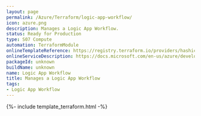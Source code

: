 ```yaml
---
layout: page
permalink: /Azure/Terraform/logic-app-workflow/
icon: azure.png
description: Manages a Logic App Workflow.
status: Ready for Production
type: S07 Compute
automation: TerraformModule
onlineTemplateReference: https://registry.terraform.io/providers/hashicorp/azurerm/latest/docs/resources/logic_app_workflow
onlineServiceDescription: https://docs.microsoft.com/en-us/azure/developer/terraform/
packageId: unknown
buildName: unknown
name: Logic App Workflow
title: Manages a Logic App Workflow
tags: 
- Logic App Workflow
---
```

{%- include template_terraform.html -%}

